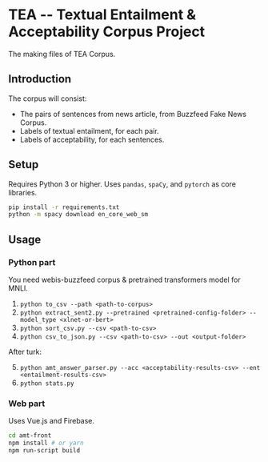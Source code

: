 # TEA -- Textual Entailment & Acceptability Corpus Project

The making files of TEA Corpus.

## Introduction

The corpus will consist:

- The pairs of sentences from news article, from Buzzfeed Fake News Corpus.
- Labels of textual entailment, for each pair.
- Labels of acceptability, for each sentences.

## Setup

Requires Python 3 or higher.
Uses `pandas`, `spaCy`, and `pytorch` as core libraries.

```bash
pip install -r requirements.txt
python -m spacy download en_core_web_sm
```

## Usage

### Python part

You need webis-buzzfeed corpus & pretrained transformers model for MNLI.

1. `python to_csv --path <path-to-corpus>`
2. `python extract_sent2.py --pretrained <pretrained-config-folder> --model_type <xlnet-or-bert>`
3. `python sort_csv.py --csv <path-to-csv>`
4. `python csv_to_json.py --csv <path-to-csv> --out <output-folder>`

After turk:

5. `python amt_answer_parser.py --acc <acceptability-results-csv> --ent <entailment-results-csv>`
6. `python stats.py`

### Web part

Uses Vue.js and Firebase.

```bash
cd amt-front
npm install # or yarn
npm run-script build
```
